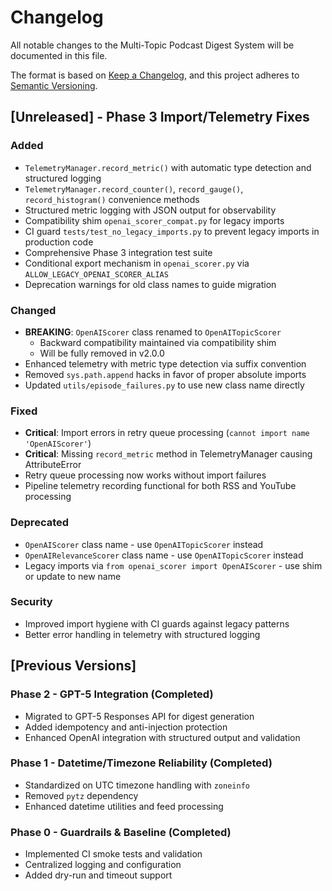 # Changelog

All notable changes to the Multi-Topic Podcast Digest System will be documented in this file.

The format is based on [Keep a Changelog](https://keepachangelog.com/en/1.0.0/),
and this project adheres to [Semantic Versioning](https://semver.org/spec/v2.0.0.html).

## [Unreleased] - Phase 3 Import/Telemetry Fixes

### Added
- `TelemetryManager.record_metric()` with automatic type detection and structured logging
- `TelemetryManager.record_counter()`, `record_gauge()`, `record_histogram()` convenience methods
- Structured metric logging with JSON output for observability
- Compatibility shim `openai_scorer_compat.py` for legacy imports
- CI guard `tests/test_no_legacy_imports.py` to prevent legacy imports in production code
- Comprehensive Phase 3 integration test suite
- Conditional export mechanism in `openai_scorer.py` via `ALLOW_LEGACY_OPENAI_SCORER_ALIAS`
- Deprecation warnings for old class names to guide migration

### Changed
- **BREAKING**: `OpenAIScorer` class renamed to `OpenAITopicScorer`
  - Backward compatibility maintained via compatibility shim
  - Will be fully removed in v2.0.0
- Enhanced telemetry with metric type detection via suffix convention
- Removed `sys.path.append` hacks in favor of proper absolute imports
- Updated `utils/episode_failures.py` to use new class name directly

### Fixed
- **Critical**: Import errors in retry queue processing (`cannot import name 'OpenAIScorer'`)
- **Critical**: Missing `record_metric` method in TelemetryManager causing AttributeError
- Retry queue processing now works without import failures
- Pipeline telemetry recording functional for both RSS and YouTube processing

### Deprecated
- `OpenAIScorer` class name - use `OpenAITopicScorer` instead
- `OpenAIRelevanceScorer` class name - use `OpenAITopicScorer` instead
- Legacy imports via `from openai_scorer import OpenAIScorer` - use shim or update to new name

### Security
- Improved import hygiene with CI guards against legacy patterns
- Better error handling in telemetry with structured logging

## [Previous Versions]

### Phase 2 - GPT-5 Integration (Completed)
- Migrated to GPT-5 Responses API for digest generation
- Added idempotency and anti-injection protection
- Enhanced OpenAI integration with structured output and validation

### Phase 1 - Datetime/Timezone Reliability (Completed) 
- Standardized on UTC timezone handling with `zoneinfo`
- Removed `pytz` dependency
- Enhanced datetime utilities and feed processing

### Phase 0 - Guardrails & Baseline (Completed)
- Implemented CI smoke tests and validation
- Centralized logging and configuration
- Added dry-run and timeout support